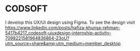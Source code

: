 # CODSOFT
I develop this UX/UI design using Figma. To see the design visit https://www.linkedin.com/posts/hafiza-khunsa-rehman-5417b4217_codesoft-uiuxdesign-internship-activity-7098221581964836864-23oU?utm_source=share&amp;utm_medium=member_desktop 
